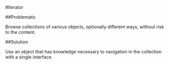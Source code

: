#Iterator

##Problematic

Browse collections of various objects, optionally different ways, 
without risk to the content.

##Solution

Use an object that has knowledge necessary to navigation in the collection 
with a single interface.